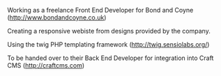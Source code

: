 Working as a freelance Front End Developer for Bond and Coyne (http://www.bondandcoyne.co.uk)

Creating a responsive webiste from designs provided by the company.

Using the twig PHP templating framework (http://twig.sensiolabs.org/)

To be handed over to their Back End Developer for integration into Craft CMS (http://craftcms.com)